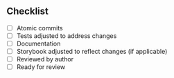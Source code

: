 ## Checklist
- [ ] Atomic commits
- [ ] Tests adjusted to address changes
- [ ] Documentation
- [ ] Storybook adjusted to reflect changes (if applicable)
- [ ] Reviewed by author
- [ ] Ready for review
